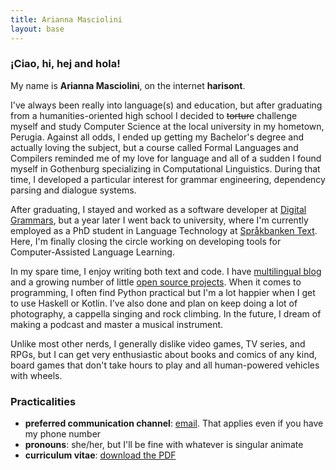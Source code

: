 ```yaml
---
title: Arianna Masciolini
layout: base
---
```


### ¡Ciao, hi, hej and hola!
My name is __Arianna Masciolini__, on the internet __harisont__.

I've always been really into language(s) and education, but after graduating from a humanities-oriented high school I decided to ~~torture~~ challenge myself and study Computer Science at the local university in my hometown, Perugia. 
Against all odds, I ended up getting my Bachelor's degree and actually loving the subject, but a course called Formal Languages and Compilers reminded me of my love for language and all of a sudden I found myself in Gothenburg specializing in Computational Linguistics.
During that time, I developed a particular interest for grammar engineering, dependency parsing and dialogue systems.

After graduating, I stayed and worked as a software developer at [Digital Grammars](https://www.digitalgrammars.com/), but a year later I went back to university, where I'm currently employed as a PhD student in Language Technology at [Språkbanken Text](https://spraakbanken.gu.se/).
Here, I'm finally closing the circle working on developing tools for Computer-Assisted Language Learning.

In my spare time, I enjoy writing both text and code. 
I have [multilingual blog](blog.md) and a growing number of little [open source projects](projects.md#software). 
When it comes to programming, I often find Python practical but I'm a lot happier when I get to use Haskell or Kotlin. 
I've also done and plan on keep doing a lot of photography, a cappella singing and rock climbing. 
In the future, I dream of making a podcast and master a musical instrument. 

Unlike most other nerds, I generally dislike video games, TV series, and RPGs, but I can get very enthusiastic about books and comics of any kind, board games that don't take hours to play and all human-powered vehicles with wheels.

### Practicalities

- __preferred communication channel__: [email](mailto:arianna.masciolini@gmail.com). That applies even if you have my phone number
- __pronouns__: she/her, but I'll be fine with whatever is singular animate
- __curriculum vitae__: [download the PDF](https://github.com/harisont/cv/raw/master/cv.pdf)
